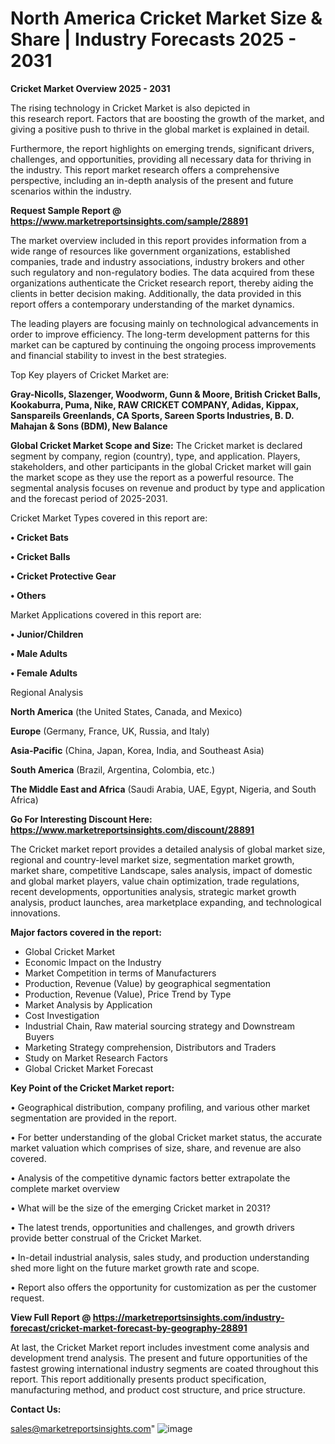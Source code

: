 # North America Cricket Market Size & Share | Industry Forecasts 2025 - 2031

<Strong> Cricket Market Overview 2025 - 2031</strong>

The rising technology in Cricket Market is also depicted in this research report. Factors that are boosting the growth of the market, and giving a positive push to thrive in the global market is explained in detail.

Furthermore, the report highlights on emerging trends, significant drivers, challenges, and opportunities, providing all necessary data for thriving in the industry. This report market research offers a comprehensive perspective, including an in-depth analysis of the present and future scenarios within the industry.

<strong>Request Sample Report @ <a href=https://www.marketreportsinsights.com/sample/28891>https://www.marketreportsinsights.com/sample/28891</a></strong>

The market overview included in this report provides information from a wide range of resources like government organizations, established companies, trade and industry associations, industry brokers and other such regulatory and non-regulatory bodies. The data acquired from these organizations authenticate the Cricket research report, thereby aiding the clients in better decision making. Additionally, the data provided in this report offers a contemporary understanding of the market dynamics.

The leading players are focusing mainly on technological advancements in order to improve efficiency. The long-term development patterns for this market can be captured by continuing the ongoing process improvements and financial stability to invest in the best strategies.

Top Key players of Cricket Market are:

<strong>Gray-Nicolls, Slazenger, Woodworm, Gunn & Moore, British Cricket Balls, Kookaburra, Puma, Nike, RAW CRICKET COMPANY, Adidas, Kippax, Sanspareils Greenlands, CA Sports, Sareen Sports Industries, B. D. Mahajan & Sons (BDM), New Balance</strong>

<strong><b>Global Cricket Market Scope and Size:</b></strong>
The Cricket market is declared segment by company, region (country), type, and application. Players, stakeholders, and other participants in the global Cricket market will gain the market scope as they use the report as a powerful resource. The segmental analysis focuses on revenue and product by type and application and the forecast period of 2025-2031.

Cricket Market Types covered in this report are:

<strong>• Cricket Bats

• Cricket Balls

• Cricket Protective Gear

• Others</strong>

Market Applications covered in this report are:

<strong>• Junior/Children

• Male Adults

• Female Adults</strong> 

Regional Analysis

<strong>North America</strong> (the United States, Canada, and Mexico)

<strong>Europe</strong> (Germany, France, UK, Russia, and Italy)

<strong>Asia-Pacific</strong> (China, Japan, Korea, India, and Southeast Asia)

<strong>South America</strong> (Brazil, Argentina, Colombia, etc.)

<strong>The Middle East and Africa</strong> (Saudi Arabia, UAE, Egypt, Nigeria, and South Africa)

<strong>Go For Interesting Discount Here: <a href=https://www.marketreportsinsights.com/discount/28891>https://www.marketreportsinsights.com/discount/28891</a></strong>

The Cricket market report provides a detailed analysis of global market size, regional and country-level market size, segmentation market growth, market share, competitive Landscape, sales analysis, impact of domestic and global market players, value chain optimization, trade regulations, recent developments, opportunities analysis, strategic market growth analysis, product launches, area marketplace expanding, and technological innovations.

<strong><b>Major factors covered in the report:</b></strong>
<ul>
  <li>Global Cricket Market </li>
  <li>Economic Impact on the Industry</li>
  <li>Market Competition in terms of Manufacturers</li>
  <li>Production, Revenue (Value) by geographical segmentation</li>
  <li>Production, Revenue (Value), Price Trend by Type</li>
  <li>Market Analysis by Application</li>
  <li>Cost Investigation</li>
  <li>Industrial Chain, Raw material sourcing strategy and Downstream Buyers</li>
  <li>Marketing Strategy comprehension, Distributors and Traders</li>
  <li>Study on Market Research Factors</li>
  <li>Global Cricket Market Forecast</li>
</ul>

<strong><b>Key Point of the Cricket Market report:</b></strong>

• Geographical distribution, company profiling, and various other market segmentation are provided in the report.

• For better understanding of the global Cricket market status, the accurate market valuation which comprises of size, share, and revenue are also covered.

• Analysis of the competitive dynamic factors better extrapolate the complete market overview

• What will be the size of the emerging Cricket market in 2031?

• The latest trends, opportunities and challenges, and growth drivers provide better construal of the Cricket Market.

• In-detail industrial analysis, sales study, and production understanding shed more light on the future market growth rate and scope.

• Report also offers the opportunity for customization as per the customer request.

<strong><b>View Full Report @ <a href=https://marketreportsinsights.com/industry-forecast/cricket-market-forecast-by-geography-28891>https://marketreportsinsights.com/industry-forecast/cricket-market-forecast-by-geography-28891</a></b></strong>


At last, the Cricket Market report includes investment come analysis and development trend analysis. The present and future opportunities of the fastest growing international industry segments are coated throughout this report. This report additionally presents product specification, manufacturing method, and product cost structure, and price structure.

<strong>Contact Us:</strong>

sales@marketreportsinsights.com"
![image](https://github.com/user-attachments/assets/a674fb7e-4f7c-4453-9e25-975a7c8288a5)
